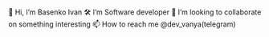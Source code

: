 👋 Hi, I’m Basenko Ivan
🛠️ I’m Software developer
💞️ I’m looking to collaborate on something interesting
📫 How to reach me @dev_vanya(telegram)
